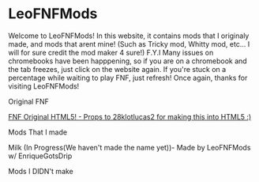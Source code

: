 # LeoFNFMods
Welcome to LeoFNFMods! In this website, it contains mods that I originaly made, and mods that arent mine! (Such as Tricky mod, Whitty mod, etc... I will for sure credit the mod maker 4 sure!)
F.Y.I Many issues on chromebooks have been happpening, so if you are on a chromebook and the tab freezes, just click on the website again. If you're stuck on a percentage while waiting to play FNF, just refresh!
Once again, thanks for visiting LeoFNFMods!

Original FNF 

[FNF Original HTML5! - Props to 28klotlucas2 for making this into HTML5 :)](https://leofnf.github.io/OriginalFNF-LeoFNF/)

Mods That I made

Milk (In Progress(We haven't made the name yet))- Made by LeoFNFMods w/ EnriqueGotsDrip


Mods I DIDN't make



